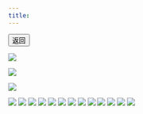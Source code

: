 ```yaml
---
title: 
---
```


<a href="/draw" target="_self">
	<button>返回</button>
</a>

![](./imgs/czc/1.png)

![](./imgs/czc/2.png)

![](./imgs/czc/3.png)

![](./imgs/gf/%E8%A1%A8%E6%83%851.png)
![](./imgs/gf/%E8%A1%A8%E6%83%852.png)
![](./imgs/gf/%E8%A1%A8%E6%83%853.png)
![](./imgs/gf/%E8%A1%A8%E6%83%854.png)
![](./imgs/gf/%E8%A1%A8%E6%83%855.png)
![](./imgs/gf/%E8%A1%A8%E6%83%856.png)
![](./imgs/gf/%E8%A1%A8%E6%83%857.png)
![](./imgs/gf/%E8%A1%A8%E6%83%858.png)
![](./imgs/gf/%E8%A1%A8%E6%83%859.png)
![](./imgs/gf/%E6%81%BC.jpg)
![](./imgs/gf/%E7%88%AC.jpg)
![](./imgs/gf//%E6%9D%AF%E5%AD%90%E9%87%8C%E7%9A%84%E9%B9%B0%E9%B9%B0.png)
![](./imgs/gf//%E5%96%9Dnainai.gif)